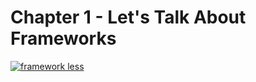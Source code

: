 # Chapter 1 - Let's Talk About Frameworks

[![framework less](https://file-blyuofkggj.now.sh)](https://github.com/frameworkless-movement/manifesto)